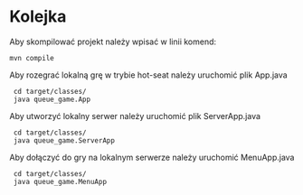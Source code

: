 Kolejka
=======

Aby skompilować projekt należy wpisać w linii komend:

    mvn compile

Aby rozegrać lokalną grę w trybie hot-seat należy uruchomić plik App.java

     cd target/classes/
     java queue_game.App 

Aby utworzyć lokalny serwer należy uruchomić plik ServerApp.java

     cd target/classes/
     java queue_game.ServerApp 

Aby dołączyć do gry na lokalnym serwerze należy uruchomić MenuApp.java

     cd target/classes/
     java queue_game.MenuApp 
